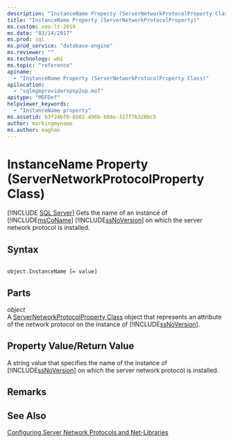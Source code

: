 ```yaml
---
description: "InstanceName Property (ServerNetworkProtocolProperty Class)"
title: "InstanceName Property (ServerNetworkProtocolProperty)"
ms.custom: seo-lt-2019
ms.date: "03/14/2017"
ms.prod: sql
ms.prod_service: "database-engine"
ms.reviewer: ""
ms.technology: wmi
ms.topic: "reference"
apiname: 
  - "InstanceName Property (ServerNetworkProtocolProperty Class)"
apilocation: 
  - "sqlmgmproviderxpsp2up.mof"
apitype: "MOFDef"
helpviewer_keywords: 
  - "InstanceName property"
ms.assetid: b3f24bf0-6b02-496b-b08e-327f7b320bc5
author: markingmyname
ms.author: maghan
---
```

# InstanceName Property (ServerNetworkProtocolProperty Class)
[!INCLUDE [SQL Server](../../../includes/applies-to-version/sqlserver.md)]
  Gets the name of an instance of [!INCLUDE[msCoName](../../../includes/msconame-md.md)] [!INCLUDE[ssNoVersion](../../../includes/ssnoversion-md.md)] on which the server network protocol is installed.  
  
## Syntax  
  
```  
  
object.InstanceName [= value]  
```  
  
## Parts  
 *object*  
 A [ServerNetworkProtocolProperty Class](../../../relational-databases/wmi-provider-configuration-classes/servernetworkprotocolproperty-class/servernetworkprotocolproperty-class.md) object that represents an attribute of the network protocol on the instance of [!INCLUDE[ssNoVersion](../../../includes/ssnoversion-md.md)].  
  
## Property Value/Return Value  
 A string value that specifies the name of the instance of [!INCLUDE[ssNoVersion](../../../includes/ssnoversion-md.md)] on which the server network protocol is installed.  
  
## Remarks  
  
## See Also  
 [Configuring Server Network Protocols and Net-Libraries](https://msdn.microsoft.com/library/ms177485\(v=sql.100\).aspx)  
  
  
